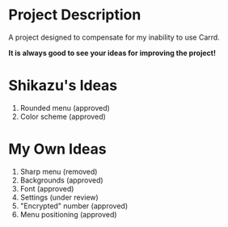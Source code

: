 # Project Description
A project designed to compensate for my inability to use Carrd.

**It is always good to see your ideas for improving the project!**

# Shikazu's Ideas
1. Rounded menu (approved)
2. Color scheme (approved)

# My Own Ideas
1. Sharp menu (removed)
2. Backgrounds (approved)
3. Font (approved)
4. Settings (under review)
5. "Encrypted" number (approved)
6. Menu positioning (approved)
